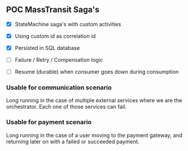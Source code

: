 ﻿## POC MassTransit Saga's

- [x] StateMachine saga's with custom activities
- [x] Using custom id as correlation id
- [x] Persisted in SQL database
- [ ] Failure / Retry / Compensation logic
- [ ] Resume (durable) when consumer goes down during consumption


### Usable for communication scenario

Long running in the case of multiple external services where we are the orchestrator.
Each one of those services can fail.

### Usable for payment scenario

Long running in the case of a user moving to the payment gateway, and returning later on with a failed or succeeded payment.